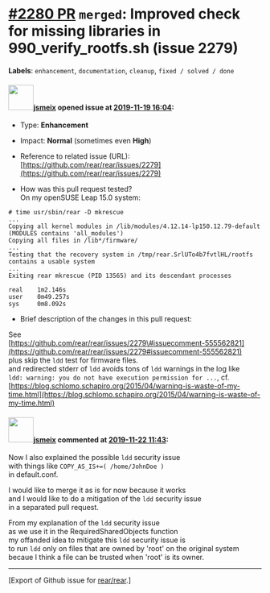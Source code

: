 [\#2280 PR](https://github.com/rear/rear/pull/2280) `merged`: Improved check for missing libraries in 990\_verify\_rootfs.sh (issue 2279)
=========================================================================================================================================

**Labels**: `enhancement`, `documentation`, `cleanup`,
`fixed / solved / done`

#### <img src="https://avatars.githubusercontent.com/u/1788608?u=925fc54e2ce01551392622446ece427f51e2f0ce&v=4" width="50">[jsmeix](https://github.com/jsmeix) opened issue at [2019-11-19 16:04](https://github.com/rear/rear/pull/2280):

-   Type: **Enhancement**

-   Impact: **Normal** (sometimes even **High**)

-   Reference to related issue (URL):  
    [https://github.com/rear/rear/issues/2279](https://github.com/rear/rear/issues/2279)

-   How was this pull request tested?  
    On my openSUSE Leap 15.0 system:

<!-- -->

    # time usr/sbin/rear -D mkrescue
    ...
    Copying all kernel modules in /lib/modules/4.12.14-lp150.12.79-default (MODULES contains 'all_modules')
    Copying all files in /lib*/firmware/
    ...
    Testing that the recovery system in /tmp/rear.SrlUTo4b7fvtlHL/rootfs contains a usable system
    ...
    Exiting rear mkrescue (PID 13565) and its descendant processes

    real    1m2.146s
    user    0m49.257s
    sys     0m8.092s

-   Brief description of the changes in this pull request:

See  
[https://github.com/rear/rear/issues/2279\#issuecomment-555562821](https://github.com/rear/rear/issues/2279#issuecomment-555562821)  
plus skip the `ldd` test for firmware files.  
and redirected stderr of `ldd` avoids tons of `ldd` warnings in the log
like  
`ldd: warning: you do not have execution permission for ...`, cf.  
[https://blog.schlomo.schapiro.org/2015/04/warning-is-waste-of-my-time.html](https://blog.schlomo.schapiro.org/2015/04/warning-is-waste-of-my-time.html)

#### <img src="https://avatars.githubusercontent.com/u/1788608?u=925fc54e2ce01551392622446ece427f51e2f0ce&v=4" width="50">[jsmeix](https://github.com/jsmeix) commented at [2019-11-22 11:43](https://github.com/rear/rear/pull/2280#issuecomment-557501226):

Now I also explained the possible `ldd` security issue  
with things like `COPY_AS_IS+=( /home/JohnDoe )`  
in default.conf.

I would like to merge it as is for now because it works  
and I would like to do a mitigation of the `ldd` security issue  
in a separated pull request.

From my explanation of the `ldd` security issue  
as we use it in the RequiredSharedObjects function  
my offanded idea to mitigate this `ldd` security issue is  
to run `ldd` only on files that are owned by 'root' on the original
system  
becaue I think a file can be trusted when 'root' is its owner.

------------------------------------------------------------------------

\[Export of Github issue for
[rear/rear](https://github.com/rear/rear).\]

